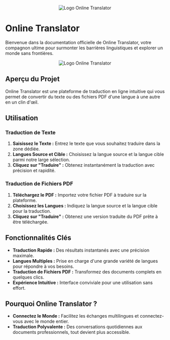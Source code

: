 <p align="center">
  <img src="https://online-translator.vercel.app/_next/image?url=%2F_next%2Fstatic%2Fmedia%2FlogoMax.00d32e45.png&w=256&q=75" alt="Logo Online Translator">
</p>


# Online Translator 
Bienvenue dans la documentation officielle de Online Translator, votre compagnon ultime pour surmonter les barrières linguistiques et explorer un monde sans frontières.

<p align="center">
  <img src="/template-readme.png" alt="Logo Online Translator">
</p>

## Aperçu du Projet

Online Translator est une plateforme de traduction en ligne intuitive qui vous permet de convertir du texte ou des fichiers PDF d'une langue à une autre en un clin d'œil.

## Utilisation

### Traduction de Texte

1. **Saisissez le Texte :** Entrez le texte que vous souhaitez traduire dans la zone dédiée.
2. **Langues Source et Cible :** Choisissez la langue source et la langue cible parmi notre large sélection.
3. **Cliquez sur "Traduire" :** Obtenez instantanément la traduction avec précision et rapidité.

### Traduction de Fichiers PDF

1. **Téléchargez le PDF :** Importez votre fichier PDF à traduire sur la plateforme.
2. **Choisissez les Langues :** Indiquez la langue source et la langue cible pour la traduction.
3. **Cliquez sur "Traduire" :** Obtenez une version traduite du PDF prête à être téléchargée.

## Fonctionnalités Clés

- **Traduction Rapide :** Des résultats instantanés avec une précision maximale.
- **Langues Multiples :** Prise en charge d'une grande variété de langues pour répondre à vos besoins.
- **Traduction de Fichiers PDF :** Transformez des documents complets en quelques clics.
- **Expérience Intuitive :** Interface conviviale pour une utilisation sans effort.

## Pourquoi Online Translator ?

- **Connectez le Monde :** Facilitez les échanges multilingues et connectez-vous avec le monde entier.
- **Traduction Polyvalente :** Des conversations quotidiennes aux documents professionnels, tout devient plus accessible.

